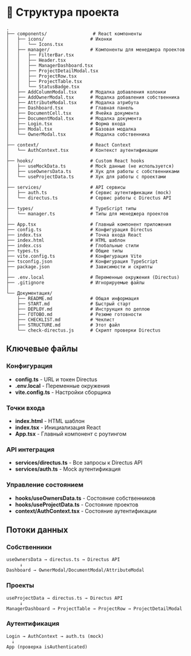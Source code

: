# 📁 Структура проекта

```
.
├── components/                 # React компоненты
│   ├── icons/                 # Иконки
│   │   └── Icons.tsx
│   ├── manager/               # Компоненты для менеджера проектов
│   │   ├── FilterBar.tsx
│   │   ├── Header.tsx
│   │   ├── ManagerDashboard.tsx
│   │   ├── ProjectDetailModal.tsx
│   │   ├── ProjectRow.tsx
│   │   ├── ProjectTable.tsx
│   │   └── StatusBadge.tsx
│   ├── AddColumnModal.tsx     # Модалка добавления колонки
│   ├── AddOwnerModal.tsx      # Модалка добавления собственника
│   ├── AttributeModal.tsx     # Модалка атрибута
│   ├── Dashboard.tsx          # Главная панель
│   ├── DocumentCell.tsx       # Ячейка документа
│   ├── DocumentModal.tsx      # Модалка документа
│   ├── Login.tsx              # Форма входа
│   ├── Modal.tsx              # Базовая модалка
│   └── OwnerModal.tsx         # Модалка собственника
│
├── context/                   # React Context
│   └── AuthContext.tsx        # Контекст аутентификации
│
├── hooks/                     # Custom React hooks
│   ├── useMockData.ts         # Mock данные (не используется)
│   ├── useOwnersData.ts       # Хук для работы с собственниками
│   └── useProjectData.ts      # Хук для работы с проектами
│
├── services/                  # API сервисы
│   ├── auth.ts                # Сервис аутентификации (mock)
│   └── directus.ts            # Сервис работы с Directus API
│
├── types/                     # TypeScript типы
│   └── manager.ts             # Типы для менеджера проектов
│
├── App.tsx                    # Главный компонент приложения
├── config.ts                  # Конфигурация Directus
├── index.tsx                  # Точка входа React
├── index.html                 # HTML шаблон
├── index.css                  # Глобальные стили
├── types.ts                   # Общие типы
├── vite.config.ts             # Конфигурация Vite
├── tsconfig.json              # Конфигурация TypeScript
├── package.json               # Зависимости и скрипты
│
├── .env.local                 # Переменные окружения (Directus)
├── .gitignore                 # Игнорируемые файлы
│
└── Документация/
    ├── README.md              # Общая информация
    ├── START.md               # Быстрый старт
    ├── DEPLOY.md              # Инструкция по деплою
    ├── ГОТОВО.md              # Резюме готовности
    ├── CHECKLIST.md           # Чеклист
    ├── STRUCTURE.md           # Этот файл
    └── check-directus.js      # Скрипт проверки Directus
```

## Ключевые файлы

### Конфигурация
- **config.ts** - URL и токен Directus
- **.env.local** - Переменные окружения
- **vite.config.ts** - Настройки сборщика

### Точки входа
- **index.html** - HTML шаблон
- **index.tsx** - Инициализация React
- **App.tsx** - Главный компонент с роутингом

### API интеграция
- **services/directus.ts** - Все запросы к Directus API
- **services/auth.ts** - Mock аутентификация

### Управление состоянием
- **hooks/useOwnersData.ts** - Состояние собственников
- **hooks/useProjectData.ts** - Состояние проектов
- **context/AuthContext.tsx** - Состояние аутентификации

## Потоки данных

### Собственники
```
useOwnersData → directus.ts → Directus API
     ↓
Dashboard → OwnerModal/DocumentModal/AttributeModal
```

### Проекты
```
useProjectData → directus.ts → Directus API
     ↓
ManagerDashboard → ProjectTable → ProjectRow → ProjectDetailModal
```

### Аутентификация
```
Login → AuthContext → auth.ts (mock)
  ↓
App (проверка isAuthenticated)
```
